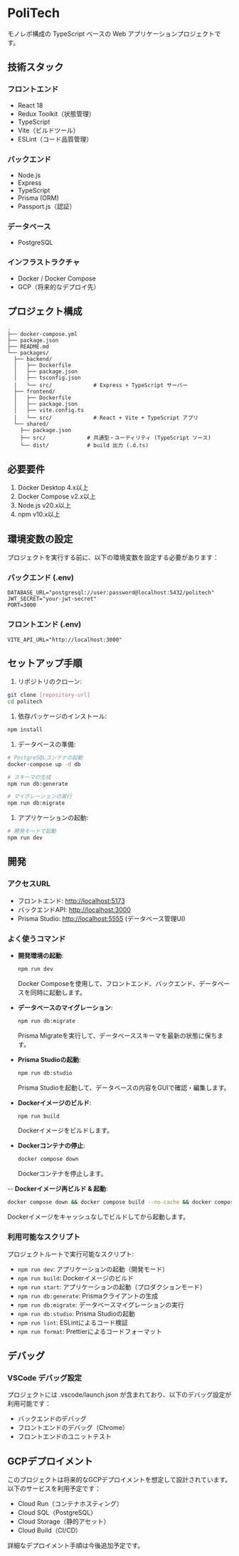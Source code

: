 ﻿# PoliTech

モノレポ構成の TypeScript ベースの Web アプリケーションプロジェクトです。

## 技術スタック

### フロントエンド

- React 18
- Redux Toolkit（状態管理）
- TypeScript
- Vite（ビルドツール）
- ESLint（コード品質管理）

### バックエンド

- Node.js
- Express
- TypeScript
- Prisma (ORM)
- Passport.js（認証）

### データベース

- PostgreSQL

### インフラストラクチャ

- Docker / Docker Compose
- GCP（将来的なデプロイ先）

## プロジェクト構成

```text
.
├── docker-compose.yml
├── package.json
├── README.md
└── packages/
  ├── backend/
  │   ├── Dockerfile
  │   ├── package.json
  │   ├── tsconfig.json
  │   └── src/             # Express + TypeScript サーバー
  ├── frontend/
  │   ├── Dockerfile
  │   ├── package.json
  │   ├── vite.config.ts
  │   └── src/             # React + Vite + TypeScript アプリ
  └── shared/
    ├── package.json
    ├── src/             # 共通型・ユーティリティ (TypeScript ソース)
    └── dist/            # build 出力 (.d.ts)
```
 
## 必要要件

1. Docker Desktop 4.x以上
2. Docker Compose v2.x以上
3. Node.js v20.x以上
4. npm v10.x以上

## 環境変数の設定

プロジェクトを実行する前に、以下の環境変数を設定する必要があります：

### バックエンド (.env)

```env
DATABASE_URL="postgresql://user:password@localhost:5432/politech"
JWT_SECRET="your-jwt-secret"
PORT=3000
```

### フロントエンド (.env)

```env
VITE_API_URL="http://localhost:3000"
```

## セットアップ手順

1. リポジトリのクローン:

```bash
git clone [repository-url]
cd politech
```

1. 依存パッケージのインストール:

```bash
npm install
```

1. データベースの準備:

```bash
# PostgreSQLコンテナの起動
docker-compose up -d db

# スキーマの生成
npm run db:generate

# マイグレーションの実行
npm run db:migrate
```

1. アプリケーションの起動:

```bash
# 開発モードで起動
npm run dev
```

## 開発

### アクセスURL

- フロントエンド: [http://localhost:5173](http://localhost:5173)
- バックエンドAPI: [http://localhost:3000](http://localhost:3000)
- Prisma Studio: [http://localhost:5555](http://localhost:5555) (データベース管理UI)

### よく使うコマンド

- **開発環境の起動**:

  ```bash
  npm run dev
  ```

  Docker Composeを使用して、フロントエンド、バックエンド、データベースを同時に起動します。

- **データベースのマイグレーション**:

  ```bash
  npm run db:migrate
  ```

  Prisma Migrateを実行して、データベーススキーマを最新の状態に保ちます。

- **Prisma Studioの起動**:

  ```bash
  npm run db:studio
  ```

  Prisma Studioを起動して、データベースの内容をGUIで確認・編集します。

- **Dockerイメージのビルド**:

  ```bash
  npm run build
  ```

  Dockerイメージをビルドします。

- **Dockerコンテナの停止**:

  ```bash
  docker compose down
  ```

  Dockerコンテナを停止します。

-- **Dockerイメージ再ビルド & 起動**:

  ```bash
  docker compose down && docker compose build --no-cache && docker compose up -d
  ```

  Dockerイメージをキャッシュなしでビルドしてから起動します。

### 利用可能なスクリプト

プロジェクトルートで実行可能なスクリプト:

- `npm run dev`: アプリケーションの起動（開発モード）
- `npm run build`: Dockerイメージのビルド
- `npm run start`: アプリケーションの起動（プロダクションモード）
- `npm run db:generate`: Prismaクライアントの生成
- `npm run db:migrate`: データベースマイグレーションの実行
- `npm run db:studio`: Prisma Studioの起動
- `npm run lint`: ESLintによるコード検証
- `npm run format`: Prettierによるコードフォーマット

## デバッグ

### VSCode デバッグ設定

プロジェクトには .vscode/launch.json が含まれており、以下のデバッグ設定が利用可能です：

- バックエンドのデバッグ
- フロントエンドのデバッグ（Chrome）
- フロントエンドのユニットテスト

## GCPデプロイメント

このプロジェクトは将来的なGCPデプロイメントを想定して設計されています。以下のサービスを利用予定です：

- Cloud Run（コンテナホスティング）
- Cloud SQL（PostgreSQL）
- Cloud Storage（静的アセット）
- Cloud Build（CI/CD）

詳細なデプロイメント手順は今後追加予定です。

